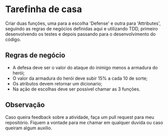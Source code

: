 # Tarefinha de casa

Criar duas funções, uma para a escolha 'Defense' e outra para 'Attributes', 
seguindo as regras de negócios definidas aqui e utilizando TDD, primeiro desenvolvendo os testes e 
depois passando para o desenvolvimento do código.

## Regras de negócio

- A defesa deve ser o valor do ataque do inimigo menos a armadura do herói; 
- O valor da armadura do herói deve subir 15% a cada 10 de sorte;
- Os atributos devem retornar um dicionario;
- Na ação de escolhas deve ser possivel chamar as 3 funções.

## Observação

Caso queira feedback sobre a atividade, faça um pull request para meu repositório.
Fiquem a vontade para me chamar em qualquer duvida ou caso queiram algum auxilio.